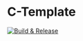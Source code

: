# C-Template

[![Build & Release](https://github.com/getel-arch/C-Template/actions/workflows/build_and_release.yml/badge.svg)](https://github.com/getel-arch/C-Template/actions/workflows/build_and_release.yml)
